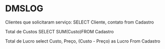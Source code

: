 # DMSLOG

Clientes que solicitaram serviço:
SELECT Cliente, contato from Cadastro

Total de Custos
SELECT SUM(Custo)FROM Cadastro

Total de Lucro
select Custo, Preço, (Custo - Preço) as Lucro  From Cadastro
